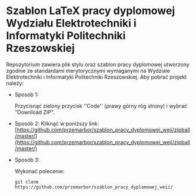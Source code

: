 # Szablon LaTeX pracy dyplomowej Wydziału Elektrotechniki i Informatyki Politechniki Rzeszowskiej

Repozytorium zawiera plik stylu oraz szablon pracy dyplomowej utworzony zgodnie ze standardami merytorycznymi wymaganymi na Wydziale Elektrotechniki i Informatyki Politechniki Rzeszowskiej.
Aby pobrać projekt należy:

- Sposób 1:

  Przycisnąć zielony przycisk ''Code'' (prawy górny róg strony) i wybrać "Download ZIP".

- Sposób 2:
  Kliknąć w poniższy link:
  [https://github.com/przemarbor/szablon_pracy_dyplomowej_weii/zipball/master/](https://github.com/przemarbor/szablon_pracy_dyplomowej_weii/zipball/master/)
  
- Sposób 3:
   
  Wykonać polecenie:
   
      git clone https://github.com/przemarbor/szablon_pracy_dyplomowej_weii/
